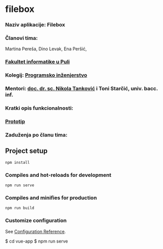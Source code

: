 # filebox

### Naziv aplikacije: Filebox

### Članovi tima:
Martina Pereša, 
Dino Levak,
Ena Peršić,

### [Fakultet informatike u Puli](https://fipu.unipu.hr/fipu)

### Kolegij: [Programsko inženjerstvo](https://www.notion.so/Programsko-in-enjerstvo-e353945331df468e8382cdad1e91c4b8)

### Mentori: [doc. dr. sc. Nikola Tanković](https://www.notion.so/Kontakt-stranica-875574d1b92248b1a8e90dae52cd29a9) i Toni Starčić, univ. bacc. inf.

### Kratki opis funkcionalnosti:

### [Prototip](https://www.figma.com/file/JyYEoKi7nVPSCdthRhEqH5/Logo?node-id=0%3A1)

### Zaduženja po članu tima:


## Project setup
```
npm install
```

### Compiles and hot-reloads for development
```
npm run serve
```

### Compiles and minifies for production
```
npm run build
```

### Customize configuration
See [Configuration Reference](https://cli.vuejs.org/config/).


$ cd vue-app
$ npm run serve
